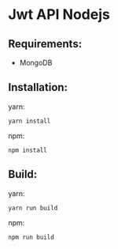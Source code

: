 # Jwt API Nodejs

## Requirements:

- MongoDB

## Installation:

yarn:

```
yarn install
```

npm:

```
npm install
```

## Build:

yarn:

```
yarn run build
```

npm:

```
npm run build
```
